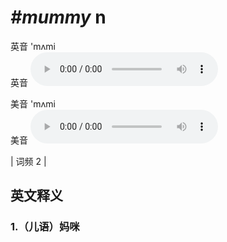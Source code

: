 # ***\#mummy*** n
英音 'mʌmi  
英音
<audio src="./media/mummy1.aac" controls="controls"></audio>

美音 'mʌmi  
美音
<audio src="./media/mummy2.aac" controls="controls"></audio>



| 词频 2 |  

英文释义
---
### 1.**（儿语）妈咪**  


